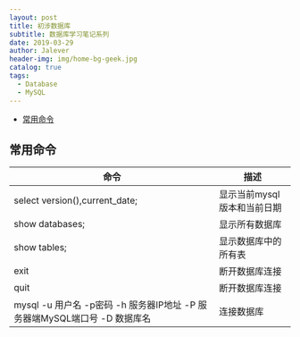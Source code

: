 ```yaml
---
layout: post
title: 初涉数据库
subtitle: 数据库学习笔记系列
date: 2019-03-29
author: Jalever
header-img: img/home-bg-geek.jpg
catalog: true
tags:
  - Database
  - MySQL
---
```

- [常用命令](#%E5%B8%B8%E7%94%A8%E5%91%BD%E4%BB%A4)

## 常用命令

| 命令                                                                      | 描述                        |
| ------------------------------------------------------------------------- | --------------------------- |
| select version(),current_date;                                            | 显示当前mysql版本和当前日期 |
| show databases;                                                           | 显示所有数据库              |
| show tables;                                                              | 显示数据库中的所有表        |
| exit                                                                      | 断开数据库连接              |
| quit                                                                      | 断开数据库连接              |
| mysql -u 用户名 -p密码 -h 服务器IP地址 -P 服务器端MySQL端口号 -D 数据库名 | 连接数据库                  |

